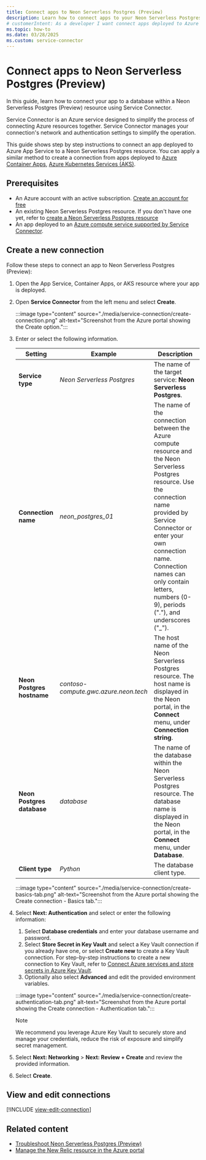 ```yaml
---
title: Connect apps to Neon Serverless Postgres (Preview)
description: Learn how to connect apps to your Neon Serverless Postgres (Preview) service using Service Connector in Azure.
# customerIntent: As a developer I want connect apps deployed to Azure services, to a Neon Serverless Postgres (Preview) resource.
ms.topic: how-to
ms.date: 03/28/2025
ms.custom: service-connector
---
```


# Connect apps to Neon Serverless Postgres (Preview)

In this guide, learn how to connect your app to a database within a Neon Serverless Postgres (Preview) resource using Service Connector.

Service Connector is an Azure service designed to simplify the process of connecting Azure resources together. Service Connector manages your connection's network and authentication settings to simplify the operation.

This guide shows step by step instructions to connect an app deployed to Azure App Service to a Neon Serverless Postgres resource. You can apply a similar method to create a connection from apps deployed to [Azure Container Apps](/azure/container-apps/quickstart-portal), [Azure Kubernetes Services (AKS)](/azure/aks/learn/quick-kubernetes-deploy-portal).

## Prerequisites

* An Azure account with an active subscription. [Create an account for free](https://azure.microsoft.com/free)
* An existing Neon Serverless Postgres resource. If you don't have one yet, refer to [create a Neon Serverless Postgres resource](./create.md)
* An app deployed to an [Azure compute service supported by Service Connector](../../service-connector/overview.md#what-services-are-supported-by-service-connector).

## Create a new connection

Follow these steps to connect an app to Neon Serverless Postgres (Preview):

1. Open the App Service, Container Apps, or AKS resource where your app is deployed.

1. Open **Service Connector** from the left menu and select **Create**.

     :::image type="content" source="./media/service-connection/create-connection.png" alt-text="Screenshot from the Azure portal showing the Create option.":::

1. Enter or select the following information.

    | Setting                    | Example                       | Description                                                                                                                                                                                                                                                                                       |
    |----------------------------|-------------------------------|---------------------------------------------------------------------------------------------------------------------------------------------------------------------------------------------------------------------------------------------------------------------------------------------------|
    | **Service type**           | *Neon Serverless Postgres*    | The name of the target service: **Neon Serverless Postgres**.                                                                                                                                                                                                                                     |
    | **Connection name**        | *neon_postgres_01*            | The name of the connection between the Azure compute resource and the Neon Serverless Postgres resource. Use the connection name provided by Service Connector or enter your own connection name. Connection names can only contain letters, numbers (0-9), periods ("."), and underscores ("_"). |
    | **Neon Postgres hostname** | *contoso-compute.gwc.azure.neon.tech* | The host name of the Neon Serverless Postgres resource. The host name is displayed in the Neon portal, in the **Connect** menu, under **Connection string**.                                                                                                                              |
    | **Neon Postgres database** | *database*                    | The name of the database within the Neon Serverless Postgres resource. The database name is displayed in the Neon portal, in the **Connect** menu, under **Database**.                                                                                                                            |
    | **Client type**            | *Python*                      | The database client type.                                                                                                                                                                                                                                                                         |
 
     :::image type="content" source="./media/service-connection/create-basics-tab.png" alt-text="Screenshot from the Azure portal showing the Create connection - Basics tab.":::

1. Select **Next: Authentication** and select or enter the following information:
   1. Select **Database credentials** and enter your database username and password.
   1. Select **Store Secret in Key Vault** and select a Key Vault connection if you already have one, or select **Create new** to create a Key Vault connection. For step-by-step instructions to create a new connection to Key Vault, refer to [Connect Azure services and store secrets in Azure Key Vault](../../service-connector/tutorial-portal-key-vault.md#create-a-key-vault-connection-in-app-service).
   1. Optionally also select **Advanced** and edit the provided environment variables.

   :::image type="content" source="./media/service-connection/create-authentication-tab.png" alt-text="Screenshot from the Azure portal showing the Create connection - Authentication tab.":::

   > [!NOTE]
   > We recommend you leverage Azure Key Vault to securely store and manage your credentials, reduce the risk of exposure and simplify secret management.
  
1. Select **Next: Networking** >  **Next: Review + Create**  and  review the provided information.

1. Select **Create**.

## View and edit connections

[!INCLUDE [view-edit-connection](../includes/view-edit-connection.md)]

## Related content

- [Troubleshoot Neon Serverless Postgres (Preview)](troubleshoot.md)
- [Manage the New Relic resource in the Azure portal](manage.md)
